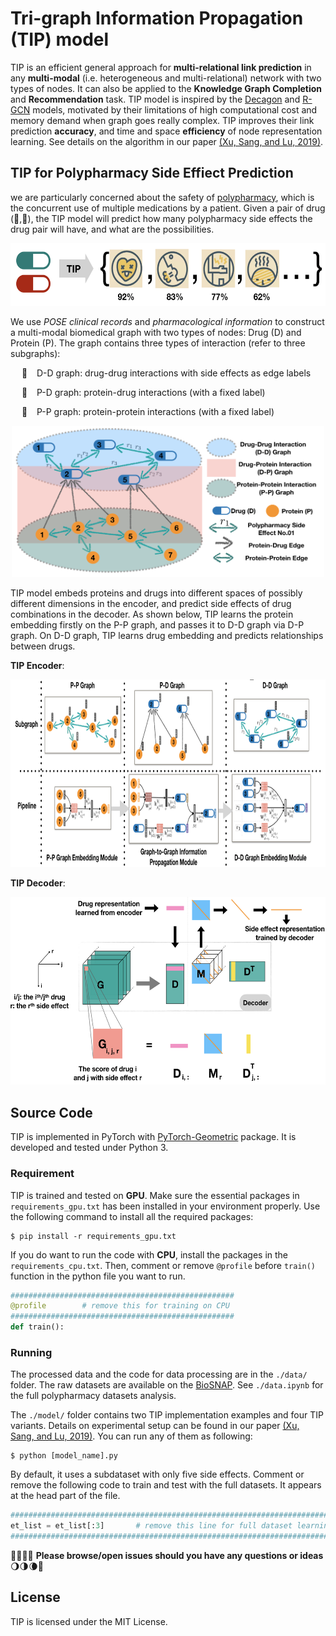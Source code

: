 # Tri-graph Information Propagation (TIP) model

TIP is an efficient general approach for **multi-relational link prediction** in any **multi-modal**  (i.e. heterogeneous and multi-relational) network with two types of nodes. It can also be applied to the **Knowledge Graph Completion** and **Recommendation** task. TIP model is inspired by the [Decagon](https://github.com/marinkaz/decagon) and [R-GCN](https://github.com/tkipf/relational-gcn) models, motivated by their limitations of high computational cost and memory demand when graph goes really complex. TIP improves their link prediction **accuracy**, and time and space **efficiency** of node representation learning. See details on the algorithm in our paper [(Xu, Sang, and Lu, 2019)](https://grlearning.github.io/papers/94.pdf).

## TIP for Polypharmacy Side Effiect Prediction

we are particularly concerned about the safety of [polypharmacy](https://en.wikipedia.org/wiki/Polypharmacy), which is the concurrent use of multiple medications by a patient. Given a pair of drug (:pill:,:pill:), the TIP model will predict how many polypharmacy side effects the drug pair will have, and what are the possibilities.

<div align=center>
<img height="100" src="img/pred_dd.png" alt=""hhh/>
</div>

We use *POSE clinical records* and *pharmacological information* to construct a multi-modal biomedical graph with two types of nodes: Drug (D) and Protein (P). The graph contains three types of interaction (refer to three subgraphs): 

&emsp; :cookie: &ensp; D-D graph: drug-drug interactions with side effects as edge labels

&emsp; :cake: &ensp; P-D graph: protein-drug interactions (with a fixed label)

&emsp; :ice_cream: &ensp; P-P graph: protein-protein interactions (with a fixed label)

<div align=center>
<img width="500" src="img/network.png" alt=""hhh/>
</div>

TIP model embeds proteins and drugs into different spaces of possibly different dimensions in the encoder, and predict side effects of drug combinations in the decoder. As shown below, TIP learns the protein embedding firstly on the P-P graph, and passes it to D-D graph via D-P graph. On D-D graph, TIP learns drug embedding and predicts relationships between drugs.

**TIP Encoder**:

<div align=center>
<img height="300" src="img/encoder.png">
</div>

**TIP Decoder**:

<div align=center>
<img height="300" src="img/decoder.png">
</div>

## Source Code

TIP is implemented in PyTorch with [PyTorch-Geometric](https://github.com/rusty1s/pytorch_geometric) package. It is developed and tested under Python 3.  

### Requirement

TIP is trained and tested on **GPU**. Make sure the essential packages in `requirements_gpu.txt` has been installed in your environment properly. Use the following command to install all the required packages:

```shell
$ pip install -r requirements_gpu.txt
```

If you do want to run the code with **CPU**, install the packages in the `requirements_cpu.txt`. Then, comment or remove `@profile` before `train()` function in the python file you want to run.

```python
##################################################
@profile        # remove this for training on CPU
##################################################
def train():
```

### Running

The processed data and the code for data processing are in the `./data/` folder. The raw datasets are available on the [BioSNAP](http://snap.stanford.edu/biodata/index.html). See `./data.ipynb` for the full polypharmacy datasets analysis.

The `./model/` folder contains two TIP implementation examples and four TIP variants. Details on experimental setup can be found in our paper [(Xu, Sang, and Lu, 2019)](https://grlearning.github.io/papers/94.pdf). You can run any of them as following:

```shell
$ python [model_name].py
```

By default, it uses a subdataset with only five side effects. Comment or remove the following code to train and test with the full datasets. It appears at the head part of the file.

```python
#########################################################################
et_list = et_list[:3]       # remove this line for full dataset learning
#########################################################################
```

:new_moon_with_face::waxing_crescent_moon::first_quarter_moon::waxing_gibbous_moon: **Please browse/open issues should you have any questions or ideas**​ :waning_gibbous_moon::last_quarter_moon::waning_crescent_moon::new_moon_with_face:

## License

TIP is licensed under the MIT License.

